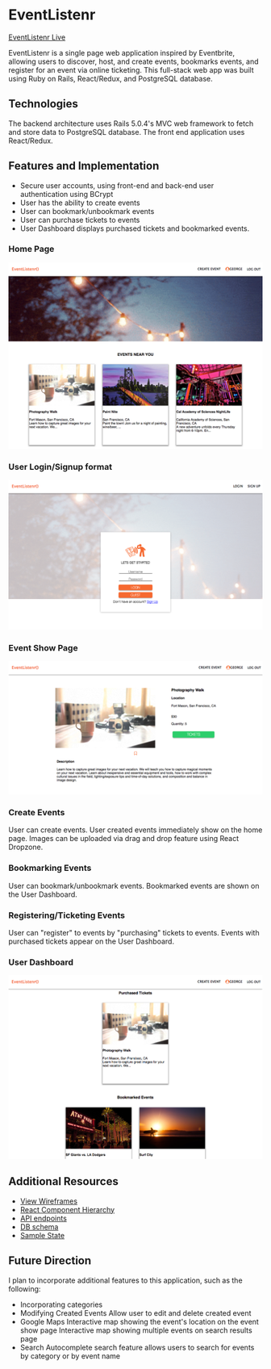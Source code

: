 # EventListenr

[EventListenr Live](https://eventlistenr.herokuapp.com/)

EventListenr is a single page web application inspired by Eventbrite, allowing users to discover, host, and create events, bookmarks events, and register for an event via online ticketing. This full-stack web app was built using Ruby on Rails, React/Redux, and PostgreSQL database.


## Technologies
The backend architecture uses Rails 5.0.4's MVC web framework to fetch and store data to PostgreSQL database. The front end application uses React/Redux.


## Features and Implementation
* Secure user accounts, using front-end and back-end user authentication using BCrypt
* User has the ability to create events
* User can bookmark/unbookmark events
* User can purchase tickets to events
* User Dashboard displays purchased tickets and bookmarked events.


### Home Page
![EventListenr Home page](docs/images/homepage_event_index.png)

### User Login/Signup format
![EventListenr](docs/images/session_form.png)

### Event Show Page
![EventListenr](docs/images/event_show_page.png)

### Create Events
User can create events. User created events immediately show on the home page. Images can be uploaded via drag and drop feature using React Dropzone.

### Bookmarking Events
User can bookmark/unbookmark events. Bookmarked events are shown on the User Dashboard.

### Registering/Ticketing Events
User can "register" to events by "purchasing" tickets to events.
Events with purchased tickets appear on the User Dashboard.

### User Dashboard
![EventListenr User Dashboard](docs/images/User_profile.png)

## Additional Resources
* [View Wireframes](https://github.com/gevuong/EventListenr/tree/master/docs/wireframes)
* [React Component Hierarchy](https://github.com/gevuong/EventListenr/blob/master/docs/component_hierarchy.md)
* [API endpoints](https://github.com/gevuong/EventListenr/blob/master/docs/api-endpoints.md)
* [DB schema](https://github.com/gevuong/EventListenr/blob/master/docs/schema.md)
* [Sample State](https://github.com/gevuong/EventListenr/blob/master/docs/sample-state.md)


## Future Direction
I plan to incorporate additional features to this application, such as the following:
* Incorporating categories
* Modifying Created Events
Allow user to edit and delete created event
* Google Maps
Interactive map showing the event's location on the event show page
Interactive map showing multiple events on search results page
* Search
Autocomplete search feature allows users to search for events by category or by event name
